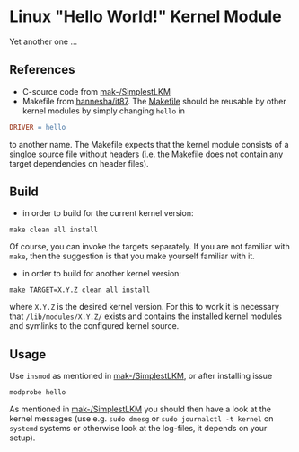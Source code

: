 # Linux "Hello World!" Kernel Module

Yet another one ...

## References

- C-source code from [mak-/SimplestLKM](https://github.com/maK-/SimplestLKM.git)
- Makefile from [hannesha/it87](https://github.com/hannesha/it87.git). The [Makefile](./Makefile) should be reusable by other kernel modules by simply changing `hello` in

``` makefile
DRIVER = hello
```
to another name. The Makefile expects that the kernel module consists of a singloe source file without headers (i.e. the Makefile does not contain any target dependencies on header files).

## Build

- in order to build for the current kernel version:
``` shell
make clean all install
```
Of course, you can invoke the targets separately. If you are not familiar with `make`, then the suggestion is that you make yourself familiar with it.
- in order to build for another kernel version:
``` shell
make TARGET=X.Y.Z clean all install
```
where `X.Y.Z` is the desired kernel version. For this to work it is necessary that `/lib/modules/X.Y.Z/` exists and contains the installed kernel modules and symlinks to the configured kernel source.

## Usage
Use `insmod` as mentioned in [mak-/SimplestLKM](https://github.com/maK-/SimplestLKM.git/README.md), or after installing issue
``` shell
modprobe hello
```
As mentioned in [mak-/SimplestLKM](https://github.com/maK-/SimplestLKM.git/README.md) you should then have a look at the kernel messages (use e.g. `sudo dmesg` or `sudo journalctl -t kernel` on `systemd` systems or otherwise look at the log-files, it depends on your setup).



